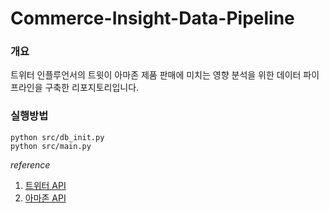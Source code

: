 # Commerce-Insight-Data-Pipeline

### 개요
트위터 인플루언서의 트윗이 아마존 제품 판매에 미치는 영향 분석을 위한 데이터 파이프라인을 구축한 리포지토리입니다.

### 실행방법
```
python src/db_init.py
python src/main.py
```

*reference*
1. [트위터 API](https://rapidapi.com/omarmhaimdat/api/twitter154)
2. [아마존 API](https://rapidapi.com/letscrape-6bRBa3QguO5/api/real-time-amazon-data)

